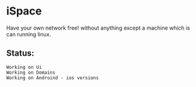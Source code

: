 # iSpace
Have your own network free! without anything except a machine which is can running linux.

## Status:
    Working on Ui
    Working on Domains 
    Working on Androind - ios versions
